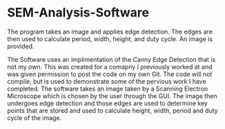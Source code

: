 # SEM-Analysis-Software
The program takes an image and applies edge detection. The edges are then used to calculate period, width, height, and duty cycle. An image is provided.

The Software uses an implimentation of the Canny Edge Detection that is not my own. This was created for a comapny I previously worked at and was given permission to post the code on my own Git. The code will not compile, but is used to demonstrate some of the pervious work I have completed. The software takes an image taken by a Scanning Electron Microscope which is chosen by the user through the GUI. The image then undergoes edge detection and those edges are used to determine key points that are stored and used to calculate height, width, period and duty cycle of the image.
